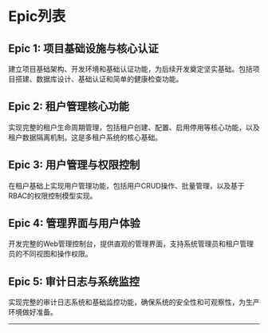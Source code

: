 # Epic列表

## Epic 1: 项目基础设施与核心认证
建立项目基础架构、开发环境和基础认证功能，为后续开发奠定坚实基础。包括项目搭建、数据库设计、基础认证和简单的健康检查功能。

## Epic 2: 租户管理核心功能
实现完整的租户生命周期管理，包括租户创建、配置、启用停用等核心功能，以及租户数据隔离机制。这是多租户系统的核心基础。

## Epic 3: 用户管理与权限控制
在租户基础上实现用户管理功能，包括用户CRUD操作、批量管理，以及基于RBAC的权限控制模型实现。

## Epic 4: 管理界面与用户体验
开发完整的Web管理控制台，提供直观的管理界面，支持系统管理员和租户管理员的不同视图和操作权限。

## Epic 5: 审计日志与系统监控
实现完整的审计日志系统和基础监控功能，确保系统的安全性和可观察性，为生产环境做好准备。

---
